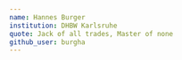 ```yaml
---
name: Hannes Burger
institution: DHBW Karlsruhe
quote: Jack of all trades, Master of none
github_user: burgha
---
```


